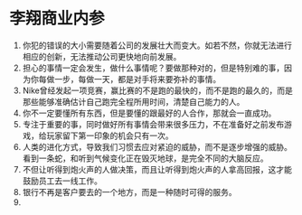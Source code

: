 # 李翔商业内参

1. 你犯的错误的大小需要随着公司的发展壮大而变大。如若不然，你就无法进行相应的创新，无法推动公司更快地向前发展。
2. 担心的事情一定会发生，做什么事情呢？要做那种对的，但是特别难的事，因为你每做一步，每做一天，都是对手将来要弥补的事情。
3. Nike曾经发起一项竞赛，赢比赛的不是跑的最快的，而不是跑的最久的，而是那些能够准确估计自己跑完全程所用时间，清楚自己能力的人。
4. 你不一定要懂所有东西，但是要懂的跟最好的人合作，那就会一直成功。
5. 专注于重要的事，同时做好所有事情会带来很多压力，不在准备好之前发布游戏，给玩家留下第一印象的机会只有一次。
6. 人类的进化方式，导致我们习惯去应对紧迫的威胁，而不是逐步增强的威胁。看到一条蛇，和听到气候变化正在毁灭地球，是完全不同的大脑反应。
7. 不但让听得到炮火声的人做决策，而且让听得到炮火声的人拿高回报，这才能鼓励员工去一线工作。
8. 银行不再是客户要去的一个地方，而是一种随时可得的服务。
9. 
